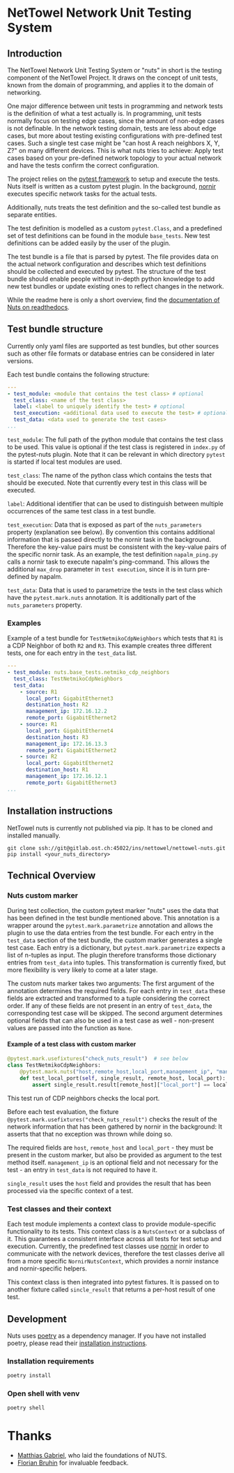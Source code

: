 # NetTowel Network Unit Testing System

## Introduction

The NetTowel Network Unit Testing System or "nuts" in short is the testing component of the NetTowel Project.
It draws on the concept of unit tests, known from the domain of programming, and applies it to the domain of networking.

One major difference between unit tests in programming and 
network tests is the definition of what a test actually is. 
In programming, unit tests normally focus on testing edge cases, 
since the amount of non-edge cases is not definable.
In the network testing domain, tests are less about edge cases, but more about testing existing configurations with 
pre-defined test cases. Such a single test case might be "can host A reach neighbors X, Y, Z?" on many different devices. 
This is what nuts tries to achieve:
Apply test cases based on your pre-defined network topology to your actual network and have the tests confirm the correct configuration.

The project relies on the [pytest framework](https://docs.pytest.org/) to setup and execute the tests. 
Nuts itself is written as a custom pytest plugin. In the background, [nornir](https://nornir.readthedocs.io/) 
executes specific network tasks for the actual tests.

Additionally, nuts treats the test definition and the so-called test bundle as separate entities.

The test definition is modelled as a custom `pytest.Class`, and a predefined set of test definitions can be found in the module `base_tests`. New test definitions can be added easily by the user of the plugin.

The test bundle is a file that is parsed by pytest. The file provides data on the actual network configuration and describes which test definitions should be collected and executed by pytest. 
The structure of the test bundle should enable people without in-depth python knowledge to add new test bundles or update existing ones to reflect changes in the network. 

While the readme here is only a short overview, find the [documentation of Nuts on readthedocs](https://nuts.readthedocs.io/en/latest/).

## Test bundle structure

Currently only yaml files are supported as test bundles, 
but other sources such as other file formats or database entries can be considered in later versions.

Each test bundle contains the following structure:
```yaml
---
- test_module: <module that contains the test class> # optional
  test_class: <name of the test class>
  label: <label to uniquely identify the test> # optional 
  test_execution: <additional data used to execute the test> # optional
  test_data: <data used to generate the test cases>
...
```
`test_module`: The full path of the python module that contains the test class to be used.
This value is optional if the test class is registered in `index.py` of the pytest-nuts plugin.
Note that it can be relevant in which directory `pytest` is started if local test modules are used.

`test_class`: The name of the python class which contains the tests that should be executed.
Note that currently every test in this class will be executed.

`label`: Additional identifier that can be used to distinguish between multiple occurrences of the same 
 test class in a test bundle.

`test_execution`: Data that is exposed as part of the `nuts_parameters` property (explanation see below). 
By convention this contains additional information that is passed directly to the nornir task in the background. 
Therefore the key-value pairs must be consistent with the key-value pairs of the specific nornir task. 
As an example, the test definition `napalm_ping.py` calls a nornir task to execute napalm's ping-command. 
This allows the additional `max_drop` parameter in `test execution`, since it is in turn pre-defined by napalm.

`test_data`: Data that is used to parametrize the tests in the test class which have the `pytest.mark.nuts` annotation. It is additionally part of the `nuts_parameters` property.

### Examples
Example of a test bundle for `TestNetmikoCdpNeighbors` which tests that `R1` is a CDP Neighbor of both `R2` and `R3`.
This example creates three different tests, one for each entry in the `test_data` list.

```yaml
---
- test_module: nuts.base_tests.netmiko_cdp_neighbors
  test_class: TestNetmikoCdpNeighbors
  test_data:
    - source: R1
      local_port: GigabitEthernet3
      destination_host: R2
      management_ip: 172.16.12.2
      remote_port: GigabitEthernet2
    - source: R1
      local_port: GigabitEthernet4
      destination_host: R3
      management_ip: 172.16.13.3
      remote_port: GigabitEthernet2
    - source: R2
      local_port: GigabitEthernet2
      destination_host: R1
      management_ip: 172.16.12.1
      remote_port: GigabitEthernet3
...
```

## Installation instructions
NetTowel nuts is currently not published via pip. It has to be cloned and installed manually.

```
git clone ssh://git@gitlab.ost.ch:45022/ins/nettowel/nettowel-nuts.git
pip install <your_nuts_directory>
```

## Technical Overview

### Nuts custom marker

During test collection, the custom pytest marker "nuts" uses the data that has been defined in the test bundle mentioned above. 
This annotation is a wrapper around the `pytest.mark.parametrize` annotation and allows the plugin to use the data entries 
from the test bundle. For each entry in the `test_data` section of the test bundle, the custom marker generates a single test case.
Each entry is a dictionary, but `pytest.mark.parametrize` expects a list of n-tuples as input. 
The plugin therefore transforms those dictionary entries from `test_data` into tuples. 
This transformation is currently fixed, but more flexibility is very likely to come at a later stage.

The custom nuts marker takes two arguments: The first argument of the annotation determines the required fields. 
For each entry in `test_data` these fields are extracted and transformed to a tuple considering the correct order.
If any of these fields are not present in an entry of `test_data`, the corresponding test case will be skipped.
The second argument determines optional fields that can also be used in a test case as well - non-present values are passed into the function as `None`.

#### Example of a test class with custom marker

```python
@pytest.mark.usefixtures("check_nuts_result")  # see below
class TestNetmikoCdpNeighbors:
    @pytest.mark.nuts("host,remote_host,local_port,management_ip", "management_ip")
    def test_local_port(self, single_result, remote_host, local_port):
        assert single_result.result[remote_host]["local_port"] == local_port
```

This test run of CDP neighbors checks the local port. 

Before each test evaluation, the fixture  `@pytest.mark.usefixtures("check_nuts_result")` checks the result of the network information that has been gathered by nornir in the background: It asserts that that no exception was thrown while doing so.

The required fields are `host`, `remote_host` and `local_port` - they must be present in the custom marker, 
but also be provided as argument to the test method itself.
`management_ip` is an optional field and not necessary for the test - an entry in `test_data` is not required to have it.

`single_result` uses the `host` field and provides the result that has been processed via the specific context of a test.

### Test classes and their context
Each test module implements a context class to provide module-specific functionality to its tests. This context class is a  `NutsContext` or a subclass of it. 
This guarantees a consistent interface across all tests for test setup and execution. 
Currently, the predefined test classes use [nornir](https://nornir.readthedocs.io/en/latest/) in order to communicate 
with the network devices, therefore the test classes derive all from a more specific `NornirNutsContext`, 
which provides a nornir instance and nornir-specific helpers.

This context class is then integrated into pytest fixtures. It is passed on to another fixture called `sincle_result` that returns a per-host result of one test.

## Development
Nuts uses [poetry](https://python-poetry.org/) as a dependency manager.
If you have not installed poetry, please read their [installation instructions](https://python-poetry.org/docs/#installation).

### Installation requirements

```bash
poetry install
```

### Open shell with venv

```bash
poetry shell
```
# Thanks

* [Matthias Gabriel](https://github.com/MatthiasGabriel), who laid the foundations of NUTS.
* [Florian Bruhin](https://github.com/The-Compiler) for invaluable feedback.
